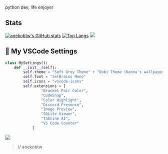 python dev, life enjoyer

## Stats
[![anekobtw's GitHub stats](https://github-readme-stats.vercel.app/api?username=anekobtw&show_icons=true&theme=onedark)](https://github.com/anuraghazra/github-readme-stats)
[![Top Langs](https://github-readme-stats.vercel.app/api/top-langs/?username=anekobtw&theme=onedark)](https://github.com/anuraghazra/github-readme-stats)
![](https://github-readme-streak-stats.herokuapp.com/?user=anekobtw&theme=onedark&hide_border=false)<br/>

## 📜 My VSCode Settings
```python
class MySettings():
    def __init__(self):
        self.theme = "Soft Grey Theme" + "Doki Theme (Kanna's wallpaper)"
        self.font = "JetBrains Mono"
        self.icons = "vscode-icons"
        self.extensions = [
                "Bracket Pair Color",
                "CodeSnap",
                "Color Highlight",
                "Discord Presence",
                "Image Preview",
                "SQLite Viewer",
                "Tabnine AI",
                "VS Code Counter"
            ]
```
![](https://komarev.com/ghpvc/?username=anekobtw&label=Profile%20views&color=2d6ecf&style=flat)

> // anekobtw
